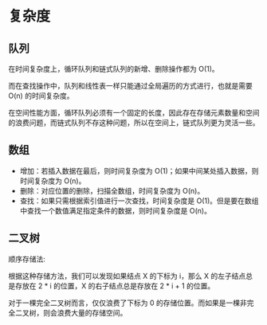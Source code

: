 # 复杂度



## 队列

在时间复杂度上，循环队列和链式队列的新增、删除操作都为 O(1)。

而在查找操作中，队列和线性表一样只能通过全局遍历的方式进行，也就是需要 O(n) 的时间复杂度。

在空间性能方面，循环队列必须有一个固定的长度，因此存在存储元素数量和空间的浪费问题，而链式队列不存这种问题，所以在空间上，链式队列更为灵活一些。



## 数组

- 增加：若插入数据在最后，则时间复杂度为 O(1)；如果中间某处插入数据，则时间复杂度为 O(n)。
- 删除：对应位置的删除，扫描全数组，时间复杂度为 O(n)。
- 查找：如果只需根据索引值进行一次查找，时间复杂度是 O(1)。但是要在数组中查找一个数值满足指定条件的数据，则时间复杂度是 O(n)。



## 二叉树

顺序存储法:

根据这种存储方法，我们可以发现如果结点 X 的下标为 i，那么 X 的左子结点总是存放在 2 * i 的位置，X 的右子结点总是存放在 2 * i + 1 的位置。

对于一棵完全二叉树而言，仅仅浪费了下标为 0 的存储位置。而如果是一棵非完全二叉树，则会浪费大量的存储空间。



